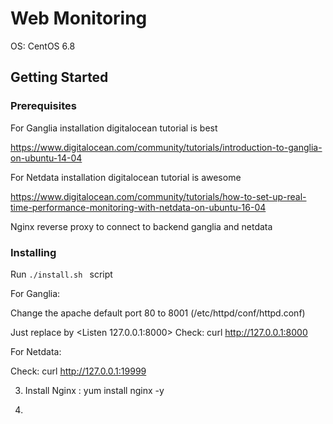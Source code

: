
# Web Monitoring


OS: CentOS 6.8

## Getting Started




### Prerequisites

For Ganglia installation digitalocean tutorial is best

  https://www.digitalocean.com/community/tutorials/introduction-to-ganglia-on-ubuntu-14-04

For Netdata installation digitalocean tutorial is awesome

  https://www.digitalocean.com/community/tutorials/how-to-set-up-real-time-performance-monitoring-with-netdata-on-ubuntu-16-04

Nginx reverse proxy to connect to backend ganglia and netdata

### Installing

Run ```./install.sh ``` script 



For Ganglia:

Change the apache default port 80 to 8001 (/etc/httpd/conf/httpd.conf)

  Just replace by  <Listen 127.0.0.1:8000>
  Check: curl http://127.0.0.1:8000

For Netdata:

   Check: curl http://127.0.0.1:19999


3. Install Nginx : yum install nginx -y

4. 
